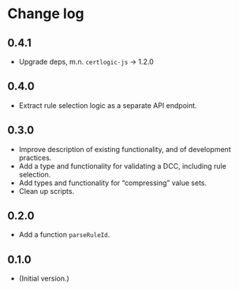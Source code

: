 # Change log

## 0.4.1

* Upgrade deps, m.n. `certlogic-js` &rarr; 1.2.0


## 0.4.0

* Extract rule selection logic as a separate API endpoint.


## 0.3.0

* Improve description of existing functionality, and of development practices.
* Add a type and functionality for validating a DCC, including rule selection.
* Add types and functionality for “compressing” value sets.
* Clean up scripts.


## 0.2.0

* Add a function `parseRuleId`.


## 0.1.0

* (Initial version.)

